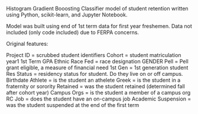 Histogram Gradient Booosting Classifier model of student retention written using Python, scikit-learn, and Jupyter Notebook.  

Model was built using end of 1st term data for first year freshemen.  Data not included (only code included) due to FERPA concerns.

Original features:

Project ID = scrubbed student identifiers
Cohort = student matriculation year1
1st Term GPA
Ethnic Race Fed = race designation
GENDER
Pell = Pell grant eligible, a measure of financial need
1st Gen = 1st generation student
Res Status = residency status for student.  Do they live on or off campus.
Birthdate
Athlete = is the student an athelete
Greek = is the student in a fraternity or sorority
Retained = was the student retained (determined fall after cohort year)
Campus Orgs = is the student a member of a campus org
RC Job = does the student have an on-campus job
Academic Suspension = was the student suspended at the end of the first term


